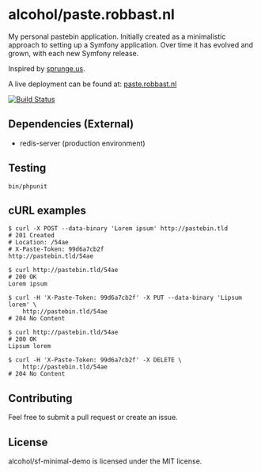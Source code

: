 # alcohol/paste.robbast.nl

My personal pastebin application. Initially created as a minimalistic approach to setting up a Symfony application. Over
time it has evolved and grown, with each new Symfony release.

Inspired by [sprunge.us](http://sprunge.us).

A live deployment can be found at: [paste.robbast.nl](https://paste.robbast.nl)

[![Build Status](https://img.shields.io/travis/alcohol/paste.robbast.nl.svg)](https://travis-ci.org/alcohol/paste.robbast.nl)


## Dependencies (External)

* redis-server (production environment)


## Testing

``` shell
bin/phpunit
```


## cURL examples

``` shell
$ curl -X POST --data-binary 'Lorem ipsum' http://pastebin.tld
# 201 Created
# Location: /54ae
# X-Paste-Token: 99d6a7cb2f
http://pastebin.tld/54ae

$ curl http://pastebin.tld/54ae
# 200 OK
Lorem ipsum

$ curl -H 'X-Paste-Token: 99d6a7cb2f' -X PUT --data-binary 'Lipsum lorem' \
    http://pastebin.tld/54ae
# 204 No Content

$ curl http://pastebin.tld/54ae
# 200 OK
Lipsum lorem

$ curl -H 'X-Paste-Token: 99d6a7cb2f' -X DELETE \
    http://pastebin.tld/54ae
# 204 No Content
```


## Contributing

Feel free to submit a pull request or create an issue.


## License

alcohol/sf-minimal-demo is licensed under the MIT license.


[external parameters]: http://symfony.com/doc/current/cookbook/configuration/external_parameters.html
[NGINX documentation]: http://nginx.org/en/docs/

